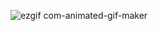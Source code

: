 ![ezgif com-animated-gif-maker](https://github.com/user-attachments/assets/45d3f984-e813-4062-bd52-5241449c89e0)
